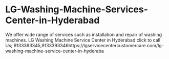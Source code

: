 # LG-Washing-Machine-Services-Center-in-Hyderabad
We offer wide range of services such as installation and repair of washing machines. LG Washing Machine Service Center in Hyderabad click to call Us; 9133393345,9133393346https://lgservicecentercustomercare.com/lg-washing-machine-service-center-in-hyderaba
